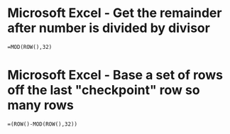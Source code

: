 
# Microsoft Excel - Get the remainder after number is divided by divisor
```
=MOD(ROW(),32)
```


# Microsoft Excel - Base a set of rows off the last "checkpoint" row so many rows
```
=(ROW()-MOD(ROW(),32))
```


<!--
 ------------------------------------------------------------

  Citation(s)

    support.microsoft.com  |  "MOD function"  |  https://support.microsoft.com/en-us/office/mod-function-9b6cd169-b6ee-406a-a97b-edf2a9dc24f3

 ------------------------------------------------------------
-->